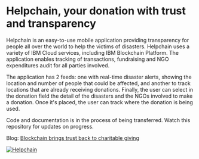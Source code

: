 # Helpchain, your donation with trust and transparency

Helpchain is an easy-to-use mobile application providing transparency for people all over the world to help the victims of disasters. Helpchain uses a variety of IBM Cloud services, including IBM Blockchain Platform. The application enables tracking of transactions, fundraising and NGO expenditures audit for all parties involved.

The application has 2 feeds: one with real-time disaster alerts, showing the location and number of people that could be affected, and another to track locations that are already receiving donations. Finally, the user can select in the donation field the detail of the disasters and the NGOs involved to make a donation. Once it's placed, the user can track where the donation is being used.

Code and documentation is in the process of being transferred. Watch this repository for updates on progress.

Blog: [Blockchain brings trust back to charitable giving](https://developer.ibm.com/blogs/2018/10/17/improving-charitable-giving-with-trust-and-transparency/)

[![Helpchain](https://img.youtube.com/vi/mrtwgLhHknQ/0.jpg)](https://www.youtube.com/embed/mrtwgLhHknQ)
